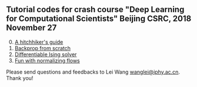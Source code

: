 ## Tutorial codes for crash course "Deep Learning for Computational Scientists"  Beijing CSRC, 2018 November 27 

0. [A hitchhiker's guide](http://wangleiphy.github.io/lectures/DL-CSRC.pdf)
1. [Backprop from scratch](https://github.com/wangleiphy/dl4csrc/tree/master/1-bp)
2. [Differentiable Ising solver](https://github.com/wangleiphy/dl4csrc/tree/master/2-ising)
3. [Fun with normalizing flows](https://github.com/wangleiphy/dl4csrc/tree/master/3-flow)

Please send questions and feedbacks to Lei Wang <wanglei@iphy.ac.cn>. Thank you! 

